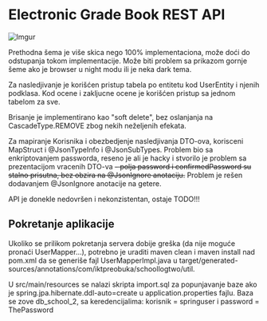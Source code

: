 # Electronic Grade Book REST API

![Imgur](https://i.imgur.com/RR9yR89.png)

Prethodna šema je više skica nego 100% implementaciona, može doći do odstupanja tokom implementacije.
Može biti problem sa prikazom gornje šeme ako je browser u night modu ili je neka dark tema.

Za nasledjivanje je korišćen pristup tabela po entitetu kod UserEntity i njenih podklasa.
Kod ocene i zakljucne ocene je korišćen pristup sa jednom tabelom za sve.

Brisanje je implementirano kao "soft delete", bez oslanjanja na CascadeType.REMOVE zbog nekih neželjenih efekata. 

Za mapiranje Korisnika i obezbedjenje nasledjivanja DTO-ova, korisceni MapStruct i @JsonTypeInfo i @JsonSubTypes. Problem bio sa 
enkriptovanjem passworda, reseno je ali je hacky i stvorilo je problem sa prezentacijom vracenih DTO-va
 ~~- polja password i confirmedPassword su stalno prisutna, bez obzira na @JsonIgnore anotaciju.~~
 Problem je rešen dodavanjem @JsonIgnore anotacije na getere.
 
 API je donekle nedovršen i nekonzistentan, ostaje TODO!!!
 
 
 ## Pokretanje aplikacije
 
 Ukoliko se prilikom pokretanja servera dobije greška (da nije moguće pronaći UserMapper...), potrebno je uraditi maven clean i maven install nad   pom.xml da se generiše fajl UserMapperImpl.java u target/generated-sources/annotations/com/iktpreobuka/schoollogtwo/util.
 
 U src/main/resources se nalazi skripta import.sql za popunjavanje baze ako je spring.jpa.hibernate.ddl-auto=create u application.properties fajlu.
 Baza se zove db_school_2, sa keredencijalima: korisnik = springuser i password = ThePassword 

